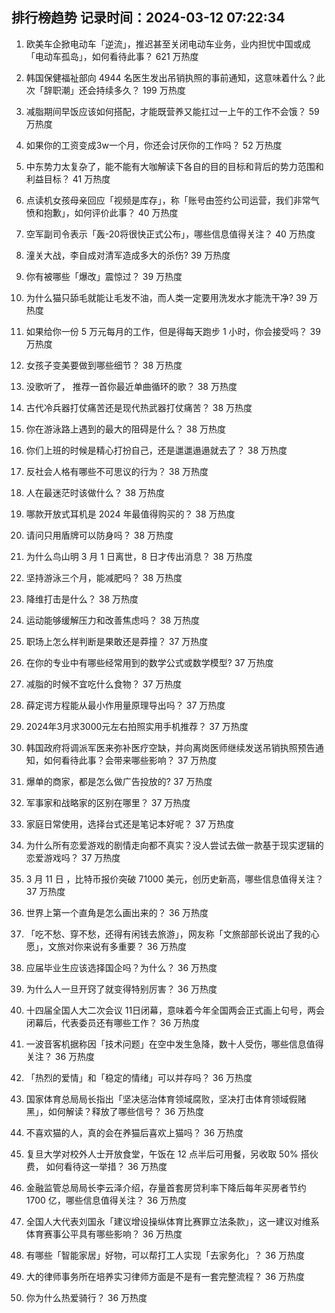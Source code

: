 
## 排行榜趋势 记录时间：2024-03-12 07:22:34
  
  1. 欧美车企掀电动车「逆流」，推迟甚至关闭电动车业务，业内担忧中国或成「电动车孤岛」，如何看待此事？ 621 万热度
    
  2. 韩国保健福祉部向 4944 名医生发出吊销执照的事前通知，这意味着什么？此次「辞职潮」还会持续多久？ 199 万热度
    
  3. 减脂期间早饭应该如何搭配，才能既营养又能扛过一上午的工作不会饿？ 59 万热度
    
  4. 如果你的工资变成3w一个月，你还会讨厌你的工作吗？ 52 万热度
    
  5. 中东势力太复杂了，能不能有大咖解读下各自的目的目标和背后的势力范围和利益目标？ 41 万热度
    
  6. 点读机女孩母亲回应「视频是库存」，称「账号由签约公司运营，我们非常气愤和抱歉」，如何评价此事？ 40 万热度
    
  7. 空军副司令表示「轰-20将很快正式公布」，哪些信息值得关注？ 40 万热度
    
  8. 潼关大战，李自成对清军造成多大的杀伤? 39 万热度
    
  9. 你有被哪些「爆改」震惊过？ 39 万热度
    
  10. 为什么猫只舔毛就能让毛发不油，而人类一定要用洗发水才能洗干净? 39 万热度
    
  11. 如果给你一份 5 万元每月的工作，但是得每天跑步 1 小时，你会接受吗？ 39 万热度
    
  12. 女孩子变美要做到哪些细节？ 38 万热度
    
  13. 没歌听了， 推荐一首你最近单曲循环的歌？ 38 万热度
    
  14. 古代冷兵器打仗痛苦还是现代热武器打仗痛苦？ 38 万热度
    
  15. 你在游泳路上遇到的最大的阻碍是什么？ 38 万热度
    
  16. 你们上班的时候是精心打扮自己，还是邋邋遢遢就去了？ 38 万热度
    
  17. 反社会人格有哪些不可思议的行为？ 38 万热度
    
  18. 人在最迷茫时该做什么？ 38 万热度
    
  19. 哪款开放式耳机是 2024 年最值得购买的？ 38 万热度
    
  20. 请问只用盾牌可以防身吗？ 38 万热度
    
  21. 为什么鸟山明 3 月 1 日离世，8 日才传出消息？ 38 万热度
    
  22. 坚持游泳三个月，能减肥吗？ 38 万热度
    
  23. 降维打击是什么？ 38 万热度
    
  24. 运动能够缓解压力和改善焦虑吗？ 38 万热度
    
  25. 职场上怎么样判断是果敢还是莽撞？ 37 万热度
    
  26. 在你的专业中有哪些经常用到的数学公式或数学模型? 37 万热度
    
  27. 减脂的时候不宜吃什么食物？ 37 万热度
    
  28. 薛定谔方程能从最小作用量原理导出吗？ 37 万热度
    
  29. 2024年3月求3000元左右拍照实用手机推荐？ 37 万热度
    
  30. 韩国政府将调派军医来弥补医疗空缺，并向离岗医师继续发送吊销执照预告通知，如何看待此事？会带来哪些影响？ 37 万热度
    
  31. 爆单的商家，都是怎么做广告投放的? 37 万热度
    
  32. 军事家和战略家的区别在哪里？ 37 万热度
    
  33. 家庭日常使用，选择台式还是笔记本好呢？ 37 万热度
    
  34. 为什么所有恋爱游戏的剧情走向都不真实？没人尝试去做一款基于现实逻辑的恋爱游戏吗？ 37 万热度
    
  35. 3 月 11 日 ，比特币报价突破 71000 美元，创历史新高，哪些信息值得关注？ 37 万热度
    
  36. 世界上第一个直角是怎么画出来的？ 36 万热度
    
  37. 「吃不愁、穿不愁，还得有闲钱去旅游」，网友称「文旅部部长说出了我的心愿」，文旅对你来说有多重要？ 36 万热度
    
  38. 应届毕业生应该选择国企吗？为什么？ 36 万热度
    
  39. 为什么人一旦开窍了就变得特别厉害？ 36 万热度
    
  40. 十四届全国人大二次会议 11日闭幕，意味着今年全国两会正式画上句号，两会闭幕后，代表委员还有哪些工作？ 36 万热度
    
  41. 一波音客机据称因「技术问题」在空中发生急降，数十人受伤，哪些信息值得关注？ 36 万热度
    
  42. 「热烈的爱情」和「稳定的情绪」可以并存吗？ 36 万热度
    
  43. 国家体育总局局长指出「坚决惩治体育领域腐败，坚决打击体育领域假赌黑」，如何解读？释放了哪些信号？ 36 万热度
    
  44. 不喜欢猫的人，真的会在养猫后喜欢上猫吗？ 36 万热度
    
  45. 复旦大学对校外人士开放食堂，午饭在 12 点半后可用餐，另收取 50% 搭伙费， 如何看待这一举措？ 36 万热度
    
  46. 金融监管总局局长李云泽介绍，存量首套房贷利率下降后每年买房者节约 1700 亿，哪些信息值得关注？ 36 万热度
    
  47. 全国人大代表刘国永「建议增设操纵体育比赛罪立法条款」，这一建议对维系体育赛事公平具有哪些影响？ 36 万热度
    
  48. 有哪些「智能家居」好物，可以帮打工人实现「去家务化」？ 36 万热度
    
  49. 大的律师事务所在培养实习律师方面是不是有一套完整流程？ 36 万热度
    
  50. 你为什么热爱骑行？ 36 万热度
    